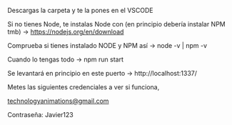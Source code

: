 Descargas la carpeta y te la pones en el VSCODE

Si no tienes Node, te instalas Node con (en principio debería instalar NPM tmb) -> https://nodejs.org/en/download

Comprueba si tienes instalado NODE y NPM así -> node -v | npm -v

Cuando lo tengas todo -> npm run start 

Se levantará en principio en este puerto -> http://localhost:1337/

Metes las siguientes credenciales a ver si funciona, 

technologyanimations@gmail.com

Contraseña: Javier123
